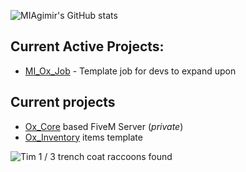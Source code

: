 

![MIAgimir's GitHub stats](https://github-readme-stats.vercel.app/api?username=miagimir&show_icons=true&theme=shades-of-purple) 

## Current Active Projects:
- [MI_Ox_Job](https://github.com/MIAgimir/MI_Ox_Job) - Template job for devs to expand upon

## Current projects
- [Ox_Core](https://github.com/overextended/ox_core) based FiveM Server (*private*)
- [Ox_Inventory](https://github.com/overextended/ox_inventory) items template


![Tim](https://user-images.githubusercontent.com/116332087/219994733-ad6870e3-5808-4e5b-baad-b8a3553c7686.png) 1 / 3 trench coat raccoons found
<!--
**MIAgimir/MIAgimir** is a ✨ _special_ ✨ repository because its `README.md` (this file) appears on your GitHub profile.

Here are some ideas to get you started:

- 🔭 I’m currently working on ...
- 🌱 I’m currently learning ...
- 👯 I’m looking to collaborate on ...
- 🤔 I’m looking for help with ...
- 💬 Ask me about ...
- 📫 How to reach me: ...
- 😄 Pronouns: ...
- ⚡ Fun fact: ...
-->


